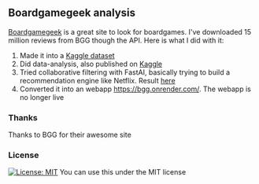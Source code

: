 ## Boardgamegeek analysis
[Boardgamegeek](https://www.boardgamegeek.com) is a great site to look for boardgames.
I've downloaded 15 million reviews from BGG though the API. Here is what I did with it:
1. Made it into a [Kaggle dataset](https://www.kaggle.com/jvanelteren/boardgamegeek-reviews)
2. Did data-analysis, also published on [Kaggle](https://www.kaggle.com/jvanelteren/exploring-the-13m-reviews-bgg-dataset)
3. Tried collaborative filtering with FastAI, basically trying to build a recommendation engine like Netflix. Result [here](https://www.kaggle.com/jvanelteren/collaborative-filtering-defining-similar-games)
4. Converted it into an webapp https://bgg.onrender.com/. The webapp is no longer live

### Thanks
Thanks to BGG for their awesome site

### License
[![License: MIT](https://img.shields.io/badge/License-MIT-yellow.svg)](https://opensource.org/licenses/MIT)
You can use this under the MIT license
